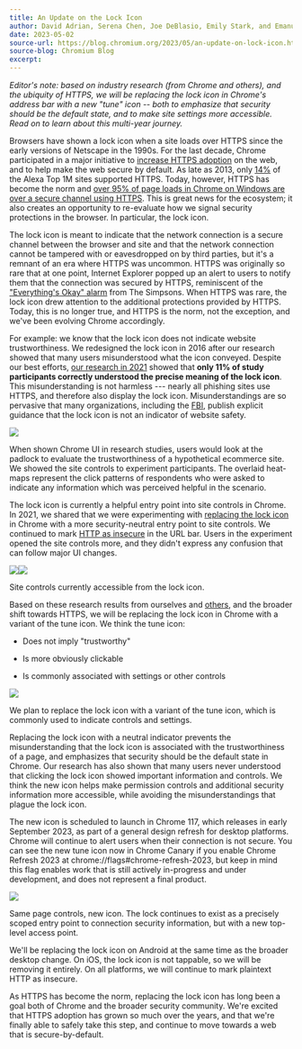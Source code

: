 ```yaml
---
title: An Update on the Lock Icon
author: David Adrian, Serena Chen, Joe DeBlasio, Emily Stark, and Emanuel von Zezschwitz, and the rest of Chrome Trusty Transport from the Chrome Security team
date: 2023-05-02
source-url: https://blog.chromium.org/2023/05/an-update-on-lock-icon.html
source-blog: Chromium Blog
excerpt: 
---
```


_Editor's note: based on industry research (from Chrome and others), and the ubiquity of HTTPS, we will be replacing the lock icon in Chrome's address bar with a new "tune" icon -- both to emphasize that security should be the default state, and to make site settings more accessible. Read on to learn about this multi-year journey._

Browsers have shown a lock icon when a site loads over HTTPS since the early versions of Netscape in the 1990s. For the last decade, Chrome participated in a major initiative to [increase HTTPS adoption](https://www.usenix.org/conference/enigma2017/conference-program/presentation/schechter) on the web, and to help make the web secure by default. As late as 2013, only [14%](https://jhalderm.com/pub/papers/https-imc13.pdf) of the Alexa Top 1M sites supported HTTPS. Today, however, HTTPS has become the norm and [over 95% of page loads in Chrome on Windows are over a secure channel using HTTPS](https://transparencyreport.google.com/https/overview?hl=en). This is great news for the ecosystem; it also creates an opportunity to re-evaluate how we signal security protections in the browser. In particular, the lock icon.

The lock icon is meant to indicate that the network connection is a secure channel between the browser and site and that the network connection cannot be tampered with or eavesdropped on by third parties, but it's a remnant of an era where HTTPS was uncommon. HTTPS was originally so rare that at one point, Internet Explorer popped up an alert to users to notify them that the connection was secured by HTTPS, reminiscent of the ["Everything's Okay" alarm](https://simpsons.fandom.com/wiki/Everything%27s_Okay_Alarm) from The Simpsons. When HTTPS was rare, the lock icon drew attention to the additional protections provided by HTTPS. Today, this is no longer true, and HTTPS is the norm, not the exception, and we've been evolving Chrome accordingly.

For example: we know that the lock icon does not indicate website trustworthiness. We redesigned the lock icon in 2016 after our research showed that many users misunderstood what the icon conveyed. Despite our best efforts, [our research in 2021](https://research.google/pubs/pub51481/) showed that **only 11% of study participants correctly understood the precise meaning of the lock icon**. This misunderstanding is not harmless --- nearly all phishing sites use HTTPS, and therefore also display the lock icon. Misunderstandings are so pervasive that many organizations, including the [FBI](https://www.ic3.gov/Media/Y2019/PSA190610), publish explicit guidance that the lock icon is not an indicator of website safety.

[![](https://blogger.googleusercontent.com/img/b/R29vZ2xl/AVvXsEjBq_FRtvQmEwYveEh-SJ5K9ocrgYOLbU97Z5oT3xiS9m4gUUddYzGJ00pxKJ8TvMQZ13I3h_MGDOw3TdaJeGditVMPO-8I950E1i7cexj1x3GBtf3bPcm92YWqsfwS0C51743MEQpSWNbnUBgWEEpy7S-edVk1DTvakNQkLvBSFsxAgDAEQps1bx23Ww/s1314/heatmap.png)](https://blogger.googleusercontent.com/img/b/R29vZ2xl/AVvXsEjBq_FRtvQmEwYveEh-SJ5K9ocrgYOLbU97Z5oT3xiS9m4gUUddYzGJ00pxKJ8TvMQZ13I3h_MGDOw3TdaJeGditVMPO-8I950E1i7cexj1x3GBtf3bPcm92YWqsfwS0C51743MEQpSWNbnUBgWEEpy7S-edVk1DTvakNQkLvBSFsxAgDAEQps1bx23Ww/s1314/heatmap.png)

When shown Chrome UI in research studies, users would look at the padlock to evaluate the trustworthiness of a hypothetical ecommerce site. We showed the site controls to experiment participants. The overlaid heat-maps represent the click patterns of respondents who were asked to indicate any information which was perceived helpful in the scenario.

The lock icon is currently a helpful entry point into site controls in Chrome. In 2021, we shared that we were experimenting with [replacing the lock icon](https://blog.chromium.org/2021/07/increasing-https-adoption.html) in Chrome with a more security-neutral entry point to site controls. We continued to mark [HTTP as insecure](https://blog.google/products/chrome/milestone-chrome-security-marking-http-not-secure/) in the URL bar. Users in the experiment opened the site controls more, and they didn't express any confusion that can follow major UI changes.

[![](https://blogger.googleusercontent.com/img/b/R29vZ2xl/AVvXsEgRlMaXduiXZSOPgMTX6_aNrz8Lv-JoriuiHaiK__ZhRN5iSfy0QGKndAwXe3jRPvpaWmPRDhWJP_Eujn0AsWPEqO-RSNQfpxcU7AZlKzS4yiv-c1tGnhH_94ddjG37iLua0rCvtO7aJFR9bl61rOwIuWlwu1hlMXjrM064ZTF_31xD681Su0VcGGYA3Q/s860/site-controls.png)](https://blogger.googleusercontent.com/img/b/R29vZ2xl/AVvXsEgRlMaXduiXZSOPgMTX6_aNrz8Lv-JoriuiHaiK__ZhRN5iSfy0QGKndAwXe3jRPvpaWmPRDhWJP_Eujn0AsWPEqO-RSNQfpxcU7AZlKzS4yiv-c1tGnhH_94ddjG37iLua0rCvtO7aJFR9bl61rOwIuWlwu1hlMXjrM064ZTF_31xD681Su0VcGGYA3Q/s860/site-controls.png)[![](https://blogger.googleusercontent.com/img/b/R29vZ2xl/AVvXsEi9xAuoobZuThsUwFML3p9WT-BFW_0GRfbUlqoJuBuVt2lFymZaSmPzb0rqZ4ybodEErBHewbAPV6RD6ap3yTBAlcokOVFszspAiNaDt6W7DpvHvujPehuHraQNAZZwxwd3AhfZu3XSBJVNDkrw1EuwdK3khtFQ0hEJAXa8UZGCpmjbjFvW3xqRRFittg/s692/site-controls-small.png)](https://blogger.googleusercontent.com/img/b/R29vZ2xl/AVvXsEi9xAuoobZuThsUwFML3p9WT-BFW_0GRfbUlqoJuBuVt2lFymZaSmPzb0rqZ4ybodEErBHewbAPV6RD6ap3yTBAlcokOVFszspAiNaDt6W7DpvHvujPehuHraQNAZZwxwd3AhfZu3XSBJVNDkrw1EuwdK3khtFQ0hEJAXa8UZGCpmjbjFvW3xqRRFittg/s692/site-controls-small.png)

Site controls currently accessible from the lock icon.

Based on these research results from ourselves and [others](https://ieeexplore.ieee.org/document/4223213), and the broader shift towards HTTPS, we will be replacing the lock icon in Chrome with a variant of the tune icon. We think the tune icon:

-   Does not imply "trustworthy"

-   Is more obviously clickable

-   Is commonly associated with settings or other controls

[![](https://blogger.googleusercontent.com/img/b/R29vZ2xl/AVvXsEgugOcJZQTuZzMo-ker60pSIzOIfBPPIV7Gq_7nmOU9lVqJWZ-qyurLC-Pj3lrPrrh-pemoJC6Ix27Dam2LmNasddSS21m37_7YV8qbC2MPE8j1gEIcBqcMqSAvhq5WnAJ34OV3IZYoqhivJo0oN3C2A4NWA0csosSV4jFIbqhOopCrXwKPFu96oW6_Yg/s1600/tune.png)](https://blogger.googleusercontent.com/img/b/R29vZ2xl/AVvXsEgugOcJZQTuZzMo-ker60pSIzOIfBPPIV7Gq_7nmOU9lVqJWZ-qyurLC-Pj3lrPrrh-pemoJC6Ix27Dam2LmNasddSS21m37_7YV8qbC2MPE8j1gEIcBqcMqSAvhq5WnAJ34OV3IZYoqhivJo0oN3C2A4NWA0csosSV4jFIbqhOopCrXwKPFu96oW6_Yg/s288/tune.png)

We plan to replace the lock icon with a variant of the tune icon, which is commonly used to indicate controls and settings.

Replacing the lock icon with a neutral indicator prevents the misunderstanding that the lock icon is associated with the trustworthiness of a page, and emphasizes that security should be the default state in Chrome. Our research has also shown that many users never understood that clicking the lock icon showed important information and controls. We think the new icon helps make permission controls and additional security information more accessible, while avoiding the misunderstandings that plague the lock icon.

The new icon is scheduled to launch in Chrome 117, which releases in early September 2023, as part of a general design refresh for desktop platforms. Chrome will continue to alert users when their connection is not secure. You can see the new tune icon now in Chrome Canary if you enable Chrome Refresh 2023 at chrome://flags#chrome-refresh-2023, but keep in mind this flag enables work that is still actively in-progress and under development, and does not represent a final product.

[![](https://blogger.googleusercontent.com/img/b/R29vZ2xl/AVvXsEh42uF3vHKMYdRxs7Pn3IWFieNo15A49lukAYJ_WzOOgfN1frqfnkh45T-pUdZdIW-caFj1tA8IGBRRjgra_jd2JQ6igjESnX2xYieuWgA3aP4E7QU4mif8OrA7XAPwyURpVQ5azwDXe8NnuxjmV_4nnVEvc-YPBq76tcCOzBAS8pjQDNt-rKM88M3q6A/s1040/new-site-controls.png)](https://blogger.googleusercontent.com/img/b/R29vZ2xl/AVvXsEh42uF3vHKMYdRxs7Pn3IWFieNo15A49lukAYJ_WzOOgfN1frqfnkh45T-pUdZdIW-caFj1tA8IGBRRjgra_jd2JQ6igjESnX2xYieuWgA3aP4E7QU4mif8OrA7XAPwyURpVQ5azwDXe8NnuxjmV_4nnVEvc-YPBq76tcCOzBAS8pjQDNt-rKM88M3q6A/s1040/new-site-controls.png)

Same page controls, new icon. The lock continues to exist as a precisely scoped entry point to connection security information, but with a new top-level access point.

We'll be replacing the lock icon on Android at the same time as the broader desktop change. On iOS, the lock icon is not tappable, so we will be removing it entirely. On all platforms, we will continue to mark plaintext HTTP as insecure.

As HTTPS has become the norm, replacing the lock icon has long been a goal both of Chrome and the broader security community. We're excited that HTTPS adoption has grown so much over the years, and that we're finally able to safely take this step, and continue to move towards a web that is secure-by-default.